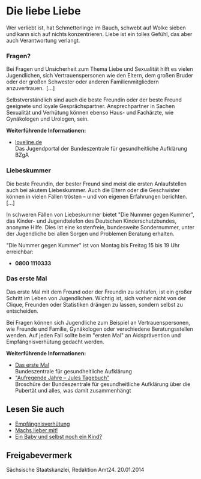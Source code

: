 # Die liebe Liebe

Wer verliebt ist, hat Schmetterlinge im Bauch, schwebt auf Wolke sieben und kann sich auf nichts konzentrieren. Liebe ist ein tolles Gefühl, das aber auch Verantwortung verlangt.

### Fragen?

Bei Fragen und Unsicherheit zum Thema Liebe und Sexualität hilft es vielen Jugendlichen, sich Vertrauenspersonen wie den Eltern, dem großen Bruder oder der großen Schwester oder anderen Familienmitgliedern anzuvertrauen. [...]

Selbstverständlich sind auch die beste Freundin oder der beste Freund geeignete und loyale Gesprächspartner. Ansprechpartner in Sachen Sexualität und Verhütung können ebenso Haus- und Fachärzte, wie Gynäkologen und Urologen, sein.

**Weiterführende Informationen:**

* [loveline.de](https://www.loveline.de/startseite.html "BZgA: Portal zum Thema Liebe (Loveline)")   
   Das Jugendportal der Bundeszentrale für gesundheitliche Aufklärung BZgA

### Liebeskummer

Die beste Freundin, der bester Freund sind meist die ersten Anlaufstellen auch bei akutem Liebeskummer. Auch die Eltern oder die Geschwister können in vielen Fällen trösten – und von eigenen Erfahrungen berichten. [...]

In schweren Fällen von Liebeskummer bietet "Die Nummer gegen Kummer", das Kinder- und Jugendtelefon des Deutschen Kinderschutzbundes, anonyme Hilfe. Dies ist eine kostenfreie, bundesweite Sondernummer, unter der Jugendliche bei allen Sorgen und Problemen Beratung erhalten.

"Die Nummer gegen Kummer" ist von Montag bis Freitag 15 bis 19 Uhr erreichbar:

* **0800 1110333**

### Das erste Mal

Das erste Mal mit dem Freund oder der Freundin zu schlafen, ist ein großer Schritt im Leben von Jugendlichen. Wichtig ist, sich vorher nicht von der Clique, Freunden oder Statistiken drängen zu lassen, sondern selbst zu entscheiden.

Bei Fragen können sich Jugendliche zum Beispiel an Vertrauenspersonen, wie Freunde und Familie, Gynäkologen oder verschiedene Beratungsstellen wenden. Auf jeden Fall sollte beim "ersten Mal" an Aidsprävention und Empfängnisverhütung gedacht werden.

**Weiterführende Informationen:**

* [Das erste Mal](https://www.loveline.de/index.php?id=271&no_cache=1&sword_list[0]=das&sword_list[1]=erste&sword_list[2]=mal "BZgA: Portal \"loveline\", Thema: \"Das erste Mal\"")  
   Bundeszentrale für gesundheitliche Aufklärung
* ["Aufregende Jahre – Jules Tagebuch"](https://www.bzga.de/infomaterialien/sexualaufklaerung/aufregende-jahre-jules-tagebuch/ "bzga.de/infomaterialien/sexualaufklaerung/aufregende-jahre-jules-tagebuch/")  
   Broschüre der Bundeszentrale für gesundheitliche Aufklärung über die Pubertät und alles, was damit zusammenhängt

## Lesen Sie auch

* [Empfängnisverhütung](https://amt24dev.sachsen.de/zufi/lebenslagen/5000838)
* [Machs lieber mit!](https://amt24dev.sachsen.de/zufi/lebenslagen/5000520)
* [Ein Baby und selbst noch ein Kind?](https://amt24dev.sachsen.de/zufi/lebenslagen/5000125)

## Freigabevermerk

Sächsische Staatskanzlei, Redaktion Amt24. 20.01.2014

